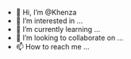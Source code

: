 - 👋 Hi, I’m @Khenza
- 👀 I’m interested in ...
- 🌱 I’m currently learning ...
- 💞️ I’m looking to collaborate on ...
- 📫 How to reach me ...

<!---
Khenza/Khenza is a ✨ special ✨ repository because its `README.md` (this file) appears on your GitHub profile.
You can click the Preview link to take a look at your changes.
--->
